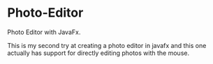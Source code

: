 # Photo-Editor

Photo Editor with JavaFx.

This is my second try at creating a photo editor in javafx and this one actually has support for directly editing photos with the mouse. 


 
